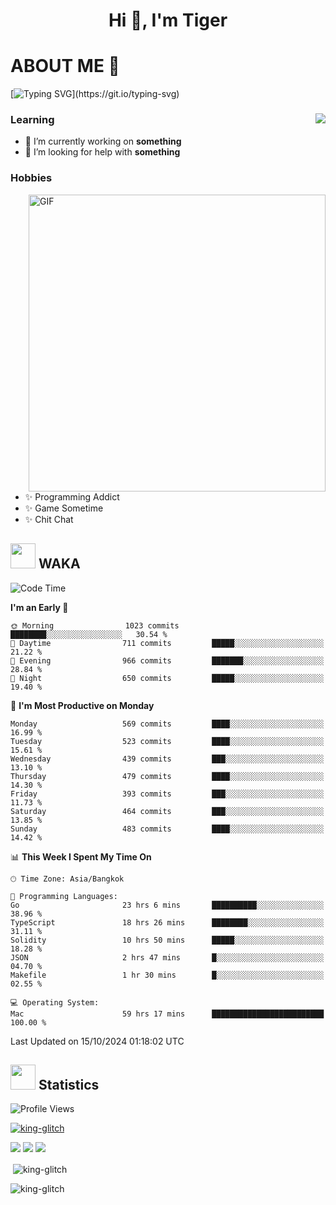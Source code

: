 <h1 align="center">Hi 👋, I'm Tiger</h1>




# ABOUT ME 💬

[![Typing SVG](https://readme-typing-svg.herokuapp.com?color=22F771&vCenter=true&lines=A+perssionate+developer+from+nowhere.)](https://git.io/typing-svg)

<div>
 <img align="right" src="https://spotify-github-profile.vercel.app/api/view?uid=12129734423&cover_image=false&theme=default&bar_color=22d016&bar_color_cover=true" />
 <h3>Learning</h3>
 
 <ul>
  <li>🔭 I’m currently working on <b>something</b></li>
  <li>🤝 I’m looking for help with <b>something</b></li>
 </ul>
 
</div>
<div>
 <h3>Hobbies</h3>
 <img align="right" height="475px"  alt="GIF" src="https://i.pinimg.com/originals/1f/b7/db/1fb7dbee557e5ed509f7517da8a84d58.gif" />
 <ul>
  <li>✨ Programming Addict</li>
  <li>✨ Game Sometime</li>
  <li>✨ Chit Chat</li>
 </ul>
 
</div>



## <img height="40" src="https://raw.githubusercontent.com/innng/innng/master/assets/kyubey.gif"/> WAKA

<!--START_SECTION:waka-->
![Code Time](http://img.shields.io/badge/Code%20Time-2%2C601%20hrs%2032%20mins-blue)

**I'm an Early 🐤** 

```text
🌞 Morning                1023 commits        ████████░░░░░░░░░░░░░░░░░   30.54 % 
🌆 Daytime                711 commits         █████░░░░░░░░░░░░░░░░░░░░   21.22 % 
🌃 Evening                966 commits         ███████░░░░░░░░░░░░░░░░░░   28.84 % 
🌙 Night                  650 commits         █████░░░░░░░░░░░░░░░░░░░░   19.40 % 
```
📅 **I'm Most Productive on Monday** 

```text
Monday                   569 commits         ████░░░░░░░░░░░░░░░░░░░░░   16.99 % 
Tuesday                  523 commits         ████░░░░░░░░░░░░░░░░░░░░░   15.61 % 
Wednesday                439 commits         ███░░░░░░░░░░░░░░░░░░░░░░   13.10 % 
Thursday                 479 commits         ████░░░░░░░░░░░░░░░░░░░░░   14.30 % 
Friday                   393 commits         ███░░░░░░░░░░░░░░░░░░░░░░   11.73 % 
Saturday                 464 commits         ███░░░░░░░░░░░░░░░░░░░░░░   13.85 % 
Sunday                   483 commits         ████░░░░░░░░░░░░░░░░░░░░░   14.42 % 
```


📊 **This Week I Spent My Time On** 

```text
🕑︎ Time Zone: Asia/Bangkok

💬 Programming Languages: 
Go                       23 hrs 6 mins       ██████████░░░░░░░░░░░░░░░   38.96 % 
TypeScript               18 hrs 26 mins      ████████░░░░░░░░░░░░░░░░░   31.11 % 
Solidity                 10 hrs 50 mins      █████░░░░░░░░░░░░░░░░░░░░   18.28 % 
JSON                     2 hrs 47 mins       █░░░░░░░░░░░░░░░░░░░░░░░░   04.70 % 
Makefile                 1 hr 30 mins        █░░░░░░░░░░░░░░░░░░░░░░░░   02.55 % 

💻 Operating System: 
Mac                      59 hrs 17 mins      █████████████████████████   100.00 % 
```


 Last Updated on 15/10/2024 01:18:02 UTC
<!--END_SECTION:waka-->
## <img height="40" src="https://raw.githubusercontent.com/innng/innng/master/assets/kyubey.gif"/> Statistics
![Profile Views](https://komarev.com/ghpvc/?username=king-glitch)  

<p align="left"> 
 <a href="https://github.com/ryo-ma/github-profile-trophy">
  <img src="https://github-profile-trophy.vercel.app/?username=king-glitch&theme=dracula" alt="king-glitch" />
 </a> </p>

![](https://github-profile-summary-cards.vercel.app/api/cards/profile-details?username=king-glitch&theme=dracula)
![](https://github-profile-summary-cards.vercel.app/api/cards/stats?username=king-glitch&theme=dracula) 
![](https://github-profile-summary-cards.vercel.app/api/cards/productive-time?username=king-glitch&theme=dracula)


<p>&nbsp;<img align="center" src="https://github-readme-stats.vercel.app/api?username=king-glitch&theme=dracula" alt="king-glitch" /></p>

<p><img align="center" src="https://github-readme-streak-stats.herokuapp.com/?user=king-glitch&theme=dracula" alt="king-glitch" /></p>
